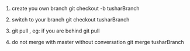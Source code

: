 1. create you own branch
    git checkout -b tusharBranch

2. switch to your branch
    git checkout tusharBranch

3. git pull , eg: if you are behind
    git pull

4. do not merge with master without conversation
    git merge tusharBranch
